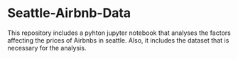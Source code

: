 # Seattle-Airbnb-Data

This repository includes a pyhton jupyter notebook that analyses the factors affecting the prices of Airbnbs in seattle. Also, it includes the dataset that is necessary for the analysis.

